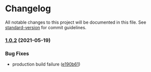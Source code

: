 # Changelog

All notable changes to this project will be documented in this file. See [standard-version](https://github.com/conventional-changelog/standard-version) for commit guidelines.

### [1.0.2](https://github.com/thundernet8/vite-plugin-auto-css-modules/compare/v1.0.1...v1.0.2) (2021-05-19)


### Bug Fixes

* production build failure ([e190b61](https://github.com/thundernet8/vite-plugin-auto-css-modules/commit/e190b6113b45918c952ddd2b9eee0bdf51a21cd0))
